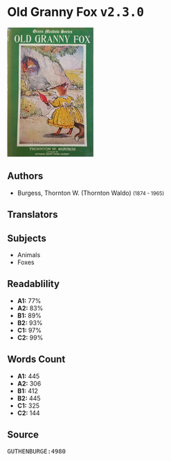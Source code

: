 # Old Granny Fox <kbd>v2.3.0</kbd>

![](./cover.medium.jpg "")

## Authors


 - Burgess, Thornton W. (Thornton Waldo) <small>(1874 - 1965)</small>

## Translators



## Subjects


 - Animals
 - Foxes

## Readablility


 - **A1:** 77%
 - **A2:** 83%
 - **B1:** 89%
 - **B2:** 93%
 - **C1:** 97%
 - **C2:** 99%

## Words Count


 - **A1:** 445
 - **A2:** 306
 - **B1:** 412
 - **B2:** 445
 - **C1:** 325
 - **C2:** 144

## Source


<kbd>GUTHENBURGE:4980</kbd>
